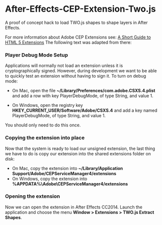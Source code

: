 After-Effects-CEP-Extension-Two.js
==================================

A proof of concept hack to load TWO.js shapes to shape layers in After Effects.

For more information about Adobe CEP Extensions see: [A Short Guide to HTML 5 Extensions](http://www.adobe.com/devnet/creativesuite/articles/a-short-guide-to-HTML5-extensions.html) The following text was adapted from there:

### Player Debug Mode Setup

Applications will normally not load an extension unless it is cryptographically signed. However, during development we want to be able to quickly test an extension without having to sign it. To turn on debug mode:

* On Mac, open the file **~/Library/Preferences/com.adobe.CSXS.4.plist** and add a row with key PlayerDebugMode, of type String, and value 1.

* On Windows, open the registry key **HKEY_CURRENT_USER/Software/Adobe/CSXS.4** and add a key named PlayerDebugMode, of type String, and value 1.

You should only need to do this once.

### Copying the extension into place

Now that the system is ready to load our unsigned extension, the last thing we have to do is copy our extension into the shared extensions folder on disk:

* On Mac, copy the extension into **~/Library/Application Support/Adobe/CEPServiceManager4/extensions**
* On Windows, copy the extension into **%APPDATA%\Adobe\CEPServiceManager4/extensions**

### Opening the extension
Now we can open the extension in After Effects CC2014. Launch the application and choose the menu **Window > Extensions > TWO.js Extract Shapes**.
